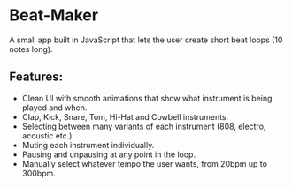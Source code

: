 ﻿# Beat-Maker

A small app built in JavaScript that lets the user create short beat loops (10 notes long).

## Features:

- Clean UI with smooth animations that show what instrument is being played and when.
- Clap, Kick, Snare, Tom, Hi-Hat and Cowbell instruments.
- Selecting between many variants of each instrument (808, electro, acoustic etc.).
- Muting each instrument individually.
- Pausing and unpausing at any point in the loop.
- Manually select whatever tempo the user wants, from 20bpm up to 300bpm.
